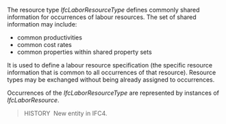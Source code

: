 The resource type _IfcLaborResourceType_ defines commonly shared information for occurrences of labour resources. The set of shared information may include:

* common productivities
* common cost rates
* common properties within shared property sets

It is used to define a labour resource specification (the specific resource information that is common to all occurrences of that resource). Resource types may be exchanged without being already assigned to occurrences.

Occurrences of the _IfcLaborResourceType_ are represented by instances of _IfcLaborResource_.

> HISTORY&nbsp; New entity in IFC4.
